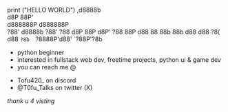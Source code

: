 print ("HELLO WORLD")
                   ,d8888b         
   d8P             88P'            
d888888P        d888888P           
  ?88'   d8888b   ?88'    ?88   d8P
  88P   d8P' ?88  88P     d88   88 
  88b   88b  d88 d88      ?8(  d88 
  `?8b  `?8888P'd88'      `?88P'?8b

- python beginner
- interested in fullstack web dev, freetime projects, python ui & game dev
- you can reach me @
* Tofu420_ on discord
* @T0fu_Talks on twitter (X)

*thank u 4 visting*  
